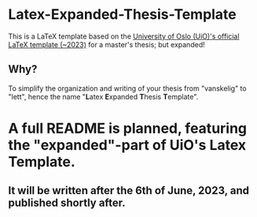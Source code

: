 # Latex-Expanded-Thesis-Template
This is a LaTeX template based on the [University of Oslo (UiO)'s official LaTeX template (~2023)](https://www.uio.no/english/about/designmanual/profile-in-use/latex/index.html) for a master's thesis; but expanded!


## Why?
To simplify the organization and writing of your thesis from "vanskelig" to "lett", hence the name "**L**atex **E**xpanded **T**hesis **T**emplate".

# A full README is planned, featuring the "expanded"-part of UiO's Latex Template.
## It will be written after the 6th of June, 2023, and published shortly after.
